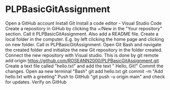 # PLPBasicGitAssignment
Open a GitHub account
Install Git
Install a code editor - Visual Studio Code
Create a repository in GiHub by clicking tha +/New in the "Your repository" section. Call it PLPBasicGitAssignment. Also add a README file.
Create a local folder in the computer. E.g. by left clicking the home page and clicking on new folder. Call in PLPBasicGitAssignment. 
Open Git Bash and navigate the created folder and initialize the new Git repository in the folder created.
Connect the new repository with Visual studio. This is done by git remote add origin https://github.com/ROSEANN2000/PLPBasicGitAssignment.git
Create a text file called "hello.txt" and add the text " Hello, Git!"
Commit the changes. Open aa new terminal "Bash"
git add hello.txt
git commit -m "Add hello.txt with a greeting"
Push to GitHub "git push -u origin main" and check for updates.
Verify on GitHub

